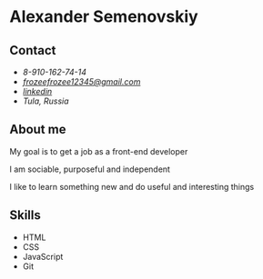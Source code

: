 # Alexander Semenovskiy

## Contact
- *8-910-162-74-14*
- *frozeefrozee12345@gmail.com*
- *[linkedin](https://www.linkedin.com/in/alexander-semenovskiy-a377561bb/)*
- *Tula, Russia*

## About me
My goal is to get a job as a front-end developer

I am sociable, purposeful and independent

I like to learn something new and do useful and interesting things

## Skills
- HTML
- CSS
- JavaScript
- Git